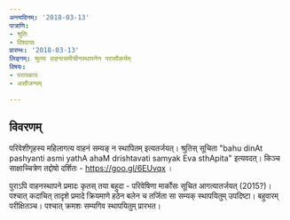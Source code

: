 ```yaml
---
अन्त्यदिनम्: '2018-03-13'
पात्राणि:
- श्रुतिः
- विश्वासः
प्रारम्भः: '2018-03-13'
लिङ्गम्: श्रुत्या वाहनासमीचीनस्थापनेन परासौकर्यम्
विषयः:
- परापकारः
- असौजन्यम्

---
```


## विवरणम्
परिवेशीगृहस्य महिलागत्य वाहनं सम्यङ् न स्थापितम् इत्यतर्जयत्। श्रुतिस् सूचिता "bahu dinAt pashyanti asmi yathA ahaM drishtavati samyak Eva sthApita" इत्यवदत्। किञ्च साक्षाच्चित्रेण तद्दोषो दर्शितः - https://goo.gl/6EUvqx ।   

पुराऽपि वाहनस्थापने प्रमादः कृतस् तया बहुदा - परिवेषिणा मार्कोसः सूचित आगत्यातर्जयत् (2015?)।  पश्चात् कदाचित् तादृशे प्रमादे क्रियमाणे हठेन बलेन च तर्जिता सा सम्यक् स्थापयितुम् उपदिष्टा। बहुवारम् परीक्षितञ्च। पश्चात् क्रमशः सम्यगिव स्थापयितुम् प्रारभत।


